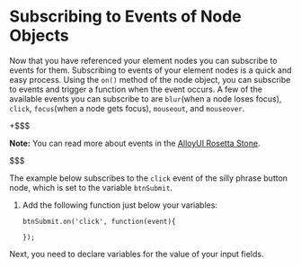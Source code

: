 # Subscribing to Events of Node Objects

Now that you have referenced your element nodes you can subscribe to events for 
them. Subscribing to events of your element nodes is a quick and easy process. 
Using the `on()` method of the node object, you can subscribe to events and 
trigger a function when the event occurs. A few of the available events you can
subscribe to are `blur`(when a node loses focus), `click`, 
`focus`(when a node gets focus), `mouseout`, and `mouseover`.

+$$$

**Note:** You can read more about events in the [AlloyUI Rosetta Stone](http://alloyui.com/rosetta-stone/#common).

$$$

The example below subscribes to the `click` event of the silly phrase button 
node, which is set to the variable `btnSubmit`.

1.  Add the following function just below your variables:

        btnSubmit.on('click', function(event){

        });    

Next, you need to declare variables for the value of your input fields. 

